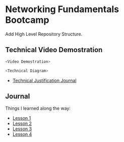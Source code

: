# Networking Fundamentals Bootcamp

Add High Level Repository Structure.

## Technical Video Demostration

```sh
<Video Demostration>
```

```sh
<Technical Diagram>
```

- [Technical Justification Journal]()

## Journal

Things I learned along the way:

- [Lesson 1]()
- [Lesson 2]()
- [Lesson 3]()
- [Lesson 4]()
